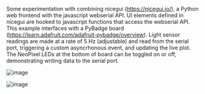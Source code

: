 Some experimentation with combining nicegui (https://nicegui.io/), a Python web frontend with the javascript webserial API. UI elements defined in nicegui are hooked to javascript functions that access the webserial API. This example interfaces with a PyBadge board (https://learn.adafruit.com/adafruit-pybadge/overview). Light sensor readings are made at a rate of 5 Hz (adjustable) and read from the serial port, triggering a custom asyncrhonous event, and updating the live plot. The NeoPixel LEDs at the bottom of board can be toggled on or off, demonstrating writing data to the serial port.

![image](https://github.com/BlankAdventure/ngws/assets/24900496/fabcfe89-a19a-404e-a076-d5f03ce7b52f)

![image](https://github.com/BlankAdventure/ngws/assets/24900496/8724350d-bc61-484a-b253-29d044a40386)

